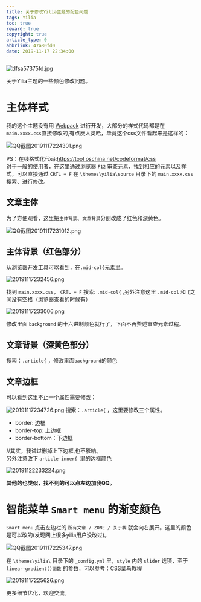 ```yaml
---
title: 关于修改Yilia主题的配色问题
tags: Yilia
toc: true
reward: true
copyright: true
article_type: 0
abbrlink: 47a80fd0
date: 2019-11-17 22:34:00
---
```


![dfsa57375fd.jpg](https://cdn.jsdelivr.net/gh/Anyway521/blogpic@main/image/imagedfsa57375fd.jpg)

关于Yilia主题的一些颜色修改问题。
<!-- more -->

# 主体样式

我的这个主题没有用 [Webpack](https://www.webpackjs.com/) 进行开发，大部分的样式代码都是在`main.xxxx.css`直接修改的,有点反人类哈，毕竟这个css文件看起来是这样的：

![QQ截图20191117224301.png](https://cdn.jsdelivr.net/gh/Anyway521/blogpic@main/image/imageQQ截图20191117224301.png)

PS：在线格式化代码:<https://tool.oschina.net/codeformat/css>  
对于一般的使用者，在这里通过浏览器 `F12` 审查元素，找到相应的元素以及样式，可以直接通过 `CRTL + F` 在 `\themes\yilia\source` 目录下的 `main.xxxx.css` 搜索、进行修改。

## 文章主体
为了方便观看，这里把`主体背景`、`文章背景`分别改成了红色和深黄色。

![QQ截图20191117231012.png](https://cdn.jsdelivr.net/gh/Anyway521/blogpic@main/image/imageQQ截图20191117231012.png)

## 主体背景（红色部分）
从浏览器开发工具可以看到，在`.mid-col{`元素里。

![20191117232456.png](https://cdn.jsdelivr.net/gh/Anyway521/blogpic@main/image/image20191117232456.png)

找到 `main.xxxx.css`， `CRTL + F` 搜索: `.mid-col{` ,另外注意这里 `.mid-col` 和 `{`之间没有空格（浏览器查看的时候有）

![20191117233006.png](https://cdn.jsdelivr.net/gh/Anyway521/blogpic@main/image/image20191117233006.png)

修改里面 `background` 的十六进制颜色就行了，下面不再赘述审查元素过程。
## 文章背景（深黄色部分）
搜索：`.article{` ，修改里面`background`的颜色
## 文章边框
可以看到这里不止一个属性需要修改：

![20191117234726.png](https://cdn.jsdelivr.net/gh/Anyway521/blogpic@main/image/image20191117234726.png)
搜索：`.article{` ，这里要修改三个属性。
- border: 边框
- border-top: 上边框
- border-bottom：下边框  

//其实，我试过删掉上下边框,也不影响。  
另外注意改下 `article-inner{ `里的边框颜色 

![20191122233224.png](https://cdn.jsdelivr.net/gh/Anyway521/blogpic@main/image/image20191122233224.png)

**其他的也类似，找不到的可以点左边加我QQ。**

# 智能菜单 `Smart menu` 的渐变颜色
`Smart menu` 点击左边栏的 `所有文章 / ZONE / 关于我` 就会向右展开。这里的颜色是可以改的(发现网上很多yilia用户没改过)。

![QQ截图20191117225347.png](https://cdn.jsdelivr.net/gh/Anyway521/blogpic@main/image/imageQQ截图20191117225347.png)

在 `\themes\yilia\` 目录下的 `_config.yml` 里，`style` 内的 `slider` 选项，至于 `linear-gradient()函数` 的参数，可以参考：[CSS菜鸟教程](https://www.runoob.com/cssref/func-linear-gradient.html)

![20191117225626.png](https://cdn.jsdelivr.net/gh/Anyway521/blogpic@main/image/image20191117225626.png)

更多细节优化，欢迎交流。